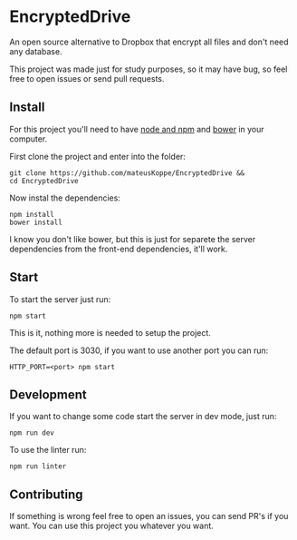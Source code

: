 # EncryptedDrive

An open source alternative to Dropbox that encrypt all files and don't need any database.

This project was made just for study purposes, so it may have bug, so feel free to open issues or send pull requests.

## Install
For this project you'll need to have [node and npm](https://nodejs.org/en/) and [bower](https://bower.io/) in your computer.

First clone the project and enter into the folder:
```
git clone https://github.com/mateusKoppe/EncryptedDrive &&
cd EncryptedDrive
```

Now instal the dependencies:
```
npm install
bower install
```

I know you don't like bower, but this is just for separete the server dependencies from the front-end dependencies, it'll work.

## Start
To start the server just run:
```
npm start
```
This is it, nothing more is needed to setup the project.

The default port is 3030, if you want to use another port you can run:
```
HTTP_PORT=<port> npm start
```

## Development
If you want to change some code start the server in dev mode, just run:
```
npm run dev
```

To use the linter run:
```
npm run linter
```

## Contributing
If something is wrong feel free to open an issues, you can send PR's if you want. You can use this project you whatever you want.